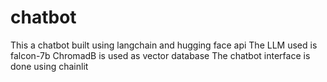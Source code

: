 # chatbot
This a chatbot built using langchain and hugging face api
The LLM used is falcon-7b 
ChromadB is used as vector database 
The chatbot interface is done using chainlit
